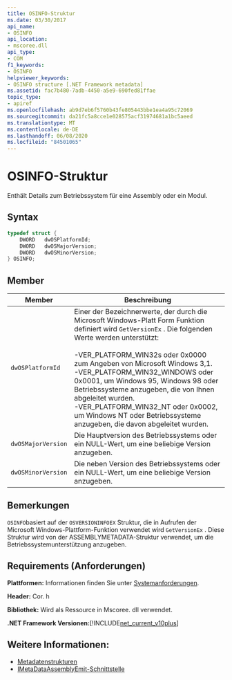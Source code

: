 ```yaml
---
title: OSINFO-Struktur
ms.date: 03/30/2017
api_name:
- OSINFO
api_location:
- mscoree.dll
api_type:
- COM
f1_keywords:
- OSINFO
helpviewer_keywords:
- OSINFO structure [.NET Framework metadata]
ms.assetid: fac7b480-7adb-4450-a5e9-690fed81ffae
topic_type:
- apiref
ms.openlocfilehash: ab9d7eb6f5760b43fe805443bbe1ea4a95c72069
ms.sourcegitcommit: da21fc5a8cce1e028575acf31974681a1bc5aeed
ms.translationtype: MT
ms.contentlocale: de-DE
ms.lasthandoff: 06/08/2020
ms.locfileid: "84501065"
---
```

# <a name="osinfo-structure"></a>OSINFO-Struktur
Enthält Details zum Betriebssystem für eine Assembly oder ein Modul.  
  
## <a name="syntax"></a>Syntax  
  
```cpp  
typedef struct {  
    DWORD   dwOSPlatformId;  
    DWORD   dwOSMajorVersion;
    DWORD   dwOSMinorVersion;
} OSINFO;  
```  
  
## <a name="members"></a>Member  
  
|Member|Beschreibung|  
|------------|-----------------|  
|`dwOSPlatformId`|Einer der Bezeichnerwerte, der durch die Microsoft Windows-Platt Form Funktion definiert wird `GetVersionEx` . Die folgenden Werte werden unterstützt:<br /><br /> -VER_PLATFORM_WIN32s oder 0x0000 zum Angeben von Microsoft Windows 3,1.<br />-VER_PLATFORM_WIN32_WINDOWS oder 0x0001, um Windows 95, Windows 98 oder Betriebssysteme anzugeben, die von Ihnen abgeleitet wurden.<br />-VER_PLATFORM_WIN32_NT oder 0x0002, um Windows NT oder Betriebssysteme anzugeben, die davon abgeleitet wurden.|  
|`dwOSMajorVersion`|Die Hauptversion des Betriebssystems oder ein NULL-Wert, um eine beliebige Version anzugeben.|  
|`dwOSMinorVersion`|Die neben Version des Betriebssystems oder ein NULL-Wert, um eine beliebige Version anzugeben.|  
  
## <a name="remarks"></a>Bemerkungen  
 `OSINFO`basiert auf der `OSVERSIONINFOEX` Struktur, die in Aufrufen der Microsoft Windows-Plattform-Funktion verwendet wird `GetVersionEx` . Diese Struktur wird von der ASSEMBLYMETADATA-Struktur verwendet, um die Betriebssystemunterstützung anzugeben.  
  
## <a name="requirements"></a>Requirements (Anforderungen)  
 **Plattformen:** Informationen finden Sie unter [Systemanforderungen](../../get-started/system-requirements.md).  
  
 **Header:** Cor. h  
  
 **Bibliothek:** Wird als Ressource in Mscoree. dll verwendet.  
  
 **.NET Framework Versionen:**[!INCLUDE[net_current_v10plus](../../../../includes/net-current-v10plus-md.md)]  
  
## <a name="see-also"></a>Weitere Informationen:

- [Metadatenstrukturen](metadata-structures.md)
- [IMetaDataAssemblyEmit-Schnittstelle](imetadataassemblyemit-interface.md)
